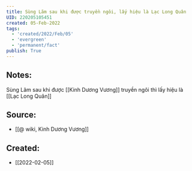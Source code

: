 ```yaml
---
title: Sùng Lãm sau khi được truyền ngôi, lấy hiệu là Lạc Long Quân
UID: 220205105451
created: 05-Feb-2022
tags:
  - 'created/2022/Feb/05'
  - 'evergreen'
  - 'permanent/fact'
publish: True
---
```

## Notes:
Sùng Lãm sau khi được [[Kinh Dương Vương]] truyền ngôi thì lấy hiệu là [[Lạc Long Quân]]

## Source:
- [[@ wiki, Kinh Dương Vương]]



## Created:
- [[2022-02-05]]
